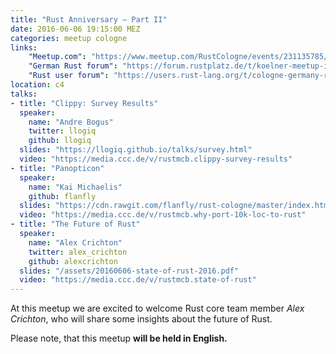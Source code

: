 ```yaml
---
title: "Rust Anniversary – Part II"
date: 2016-06-06 19:15:00 MEZ
categories: meetup cologne
links:
    "Meetup.com": "https://www.meetup.com/RustCologne/events/231135785/"
    "German Rust forum": "https://forum.rustplatz.de/t/koelner-meetup-im-juni/133"
    "Rust user forum": "https://users.rust-lang.org/t/cologne-germany-rust-meetup-on-2016-06-06-with-special-guest/6043"
location: c4
talks:
- title: "Clippy: Survey Results"
  speaker:
    name: "Andre Bogus"
    twitter: llogiq
    github: llogiq
  slides: "https://llogiq.github.io/talks/survey.html"
  video: "https://media.ccc.de/v/rustmcb.clippy-survey-results"
- title: "Panopticon"
  speaker:
    name: "Kai Michaelis"
    github: flanfly
  slides: "https://cdn.rawgit.com/flanfly/rust-cologne/master/index.html"
  video: "https://media.ccc.de/v/rustmcb.why-port-10k-loc-to-rust"
- title: "The Future of Rust"
  speaker:
    name: "Alex Crichton"
    twitter: alex_crichton
    github: alexcrichton
  slides: "/assets/20160606-state-of-rust-2016.pdf"
  video: "https://media.ccc.de/v/rustmcb.state-of-rust"
---
```

At this meetup we are excited to welcome Rust core team member _Alex Crichton_, who will share some insights about the future of Rust.

Please note, that this meetup **will be held in English.**
